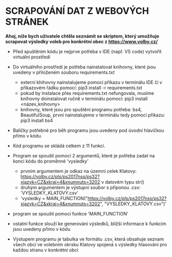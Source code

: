 # SCRAPOVÁNÍ DAT Z WEBOVÝCH STRÁNEK

**Ahoj, níže bych uživatele chtěla seznámit se skriptem, který umožňuje scrapovat výsledky voleb pro konkrétní obec z <https://www.volby.cz/>**

* Před spuštěním kódu je nejprve potřeba v IDE (např. VS code) vytvořit virtuální prostředí

* Do virtuálního prostředí je potřeba nainstalovat knihovny, které jsou uvedeny v přiloženém souboru requirements.txt

    * externí khihovny nainstalujeme pomocí příkazu v terminálu IDE či v příkazovém řádku pomocí: pip3 install -r requirements.txt
    * pokud by instalace přes requirements.txt nefungovala, musíme knihovny doinstalovat ručně v terminálu pomocí: pip3 install <název_knihovny>
    * knihovny, které jsou pro spuštění programu potřeba: bs4, BeautifulSoup, první nainstalujeme v terminálu tedy pomocí příkazu: pip3 install bs4

* Balíčky potřebné pro běh programu jsou uvedeny pod úvodní hlavičkou přímo v kódu.
* Kód programu se skládá celkem z 11 funkcí.
* Program se spouští pomocí 2 argumentů, které je potřeba zadat na konci kódu do proměnné 'vysledky' 
    * prvním argumentem je odkaz na územní celek Klatovy: <https://volby.cz/pls/ps2017nss/ps32?xjazyk=CZ&xkraj=4&xnumnuts=3202> v datovém typu str()
    * druhým argumentem je výstupní soubor s příponou .csv: 'VYSLEDKY_KLATOVY.csv'
    * 'vysledky = MAIN_FUNCTION("https://volby.cz/pls/ps2017nss/ps32?xjazyk=CZ&xkraj=4&xnumnuts=3202", "VYSLEDKY_KLATOVY.csv")'

* program se spouští pomocí funkce 'MAIN_FUNCTION'
* ostatní funkce slouží ke generování výsledků, bližší informace k funkcím jsou uvedeny přímo v kódu

* Výstupem programu je tabulka ve formátu .csv, která obsahuje seznam všech obcí ve volebním okrsku Klatovy spojená s výsledky hlasování pro každou stranu v konkrétní obci







